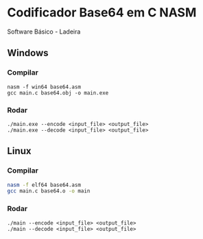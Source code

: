 # Codificador Base64 em C NASM
Software Básico - Ladeira

## Windows

### Compilar
```
nasm -f win64 base64.asm
gcc main.c base64.obj -o main.exe
```

### Rodar

```
./main.exe --encode <input_file> <output_file>
./main.exe --decode <input_file> <output_file>
```

## Linux

### Compilar
```bash
nasm -f elf64 base64.asm
gcc main.c base64.o -o main
```

### Rodar

```
./main --encode <input_file> <output_file>
./main --decode <input_file> <output_file>
```
